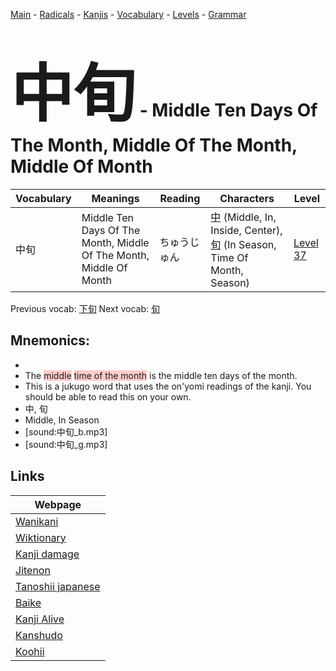 <style> bigfont {font-size: 100px}</style>
[Main](../README.md) -
[Radicals](../radicals.md) -
[Kanjis](../kanjis.md) -
[Vocabulary](../vocabulary.md) -
[Levels](../levels.md) -
[Grammar](../grammar.md)
# <bigfont> 中旬</bigfont> - Middle Ten Days Of The Month, Middle Of The Month, Middle Of Month 

| Vocabulary | Meanings | Reading | Characters | Level |
| --- | --- | --- | --- | --- |
| 中旬 | Middle Ten Days Of The Month, Middle Of The Month, Middle Of Month | ちゅうじゅん |  [中](../kanjis/中.md) (Middle, In, Inside, Center), [旬](../kanjis/旬.md) (In Season, Time Of Month, Season) | [Level 37](../levels/wk_level37.md) |

Previous vocab: [下旬](下旬.md) Next vocab: [旬](旬.md) 

## Mnemonics:

* 
* The <span style="background-color:#ffcccb"> middle</span> <span style="background-color:#ffcccb"> time of the month</span> is the middle ten days of the month.
* This is a jukugo word that uses the on'yomi readings of the kanji. You should be able to read this on your own.
* 中, 旬
* Middle, In Season
* [sound:中旬_b.mp3]
* [sound:中旬_g.mp3]


## Links 

| Webpage |
| --- |
| [Wanikani          ](https://www.wanikani.com/kanji/中旬) |
| [Wiktionary        ](https://en.wiktionary.org/wiki/中旬) |
| [Kanji damage      ](http://www.kanjidamage.com/kanji/search?utf8=✓&q=中旬) |
| [Jitenon           ](https://jitenon.com/kanji/中旬) |
| [Tanoshii japanese ](https://www.tanoshiijapanese.com/dictionary/kanji.cfm?k=中旬) |
| [Baike             ](https://baike.baidu.com/item/中旬) |
| [Kanji Alive       ](https://app.kanjialive.com/中旬) |
| [Kanshudo          ](https://www.kanshudo.com/searchmn?q=中旬) |
| [Koohii            ](https://kanji.koohii.com/study/kanji/中旬) |
